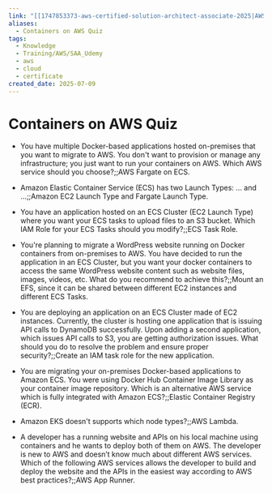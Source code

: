 ```yaml
---
link: "[[1747853373-aws-certified-solution-architect-associate-2025|AWS Certified Solution Architect Associate 2025]]"
aliases:
  - Containers on AWS Quiz
tags:
  - Knowledge
  - Training/AWS/SAA_Udemy
  - aws
  - cloud
  - certificate
created_date: 2025-07-09
---
```

# Containers on AWS Quiz
- You have multiple Docker-based applications hosted on-premises that you want to migrate to AWS. You don't want to provision or manage any infrastructure; you just want to run your containers on AWS. Which AWS service should you choose?;;AWS Fargate on ECS.
<!--SR:!2025-11-27,101,310-->
- Amazon Elastic Container Service (ECS) has two Launch Types: ... and ...;;Amazon EC2 Launch Type and Fargate Launch Type.
<!--SR:!2025-09-27,59,310-->
- You have an application hosted on an ECS Cluster (EC2 Launch Type) where you want your ECS tasks to upload files to an S3 bucket. Which IAM Role for your ECS Tasks should you modify?;;ECS Task Role.
<!--SR:!2025-10-06,18,230-->
- You're planning to migrate a WordPress website running on Docker containers from on-premises to AWS. You have decided to run the application in an ECS Cluster, but you want your docker containers to access the same WordPress website content such as website files, images, videos, etc. What do you recommend to achieve this?;;Mount an EFS, since it can be shared between different EC2 instances and different ECS Tasks.
<!--SR:!2025-09-24,56,310-->
- You are deploying an application on an ECS Cluster made of EC2 instances. Currently, the cluster is hosting one application that is issuing API calls to DynamoDB successfully. Upon adding a second application, which issues API calls to S3, you are getting authorization issues. What should you do to resolve the problem and ensure proper security?;;Create an IAM task role for the new application.
<!--SR:!2025-09-22,54,310-->
- You are migrating your on-premises Docker-based applications to Amazon ECS. You were using Docker Hub Container Image Library as your container image repository. Which is an alternative AWS service which is fully integrated with Amazon ECS?;;Elastic Container Registry (ECR).
<!--SR:!2025-09-28,59,310-->
- Amazon EKS doesn't supports which node types?;;AWS Lambda.
<!--SR:!2026-02-26,167,310-->
- A developer has a running website and APIs on his local machine using containers and he wants to deploy both of them on AWS. The developer is new to AWS and doesn’t know much about different AWS services. Which of the following AWS services allows the developer to build and deploy the website and the APIs in the easiest way according to AWS best practices?;;AWS App Runner.
<!--SR:!2025-11-20,84,270-->


